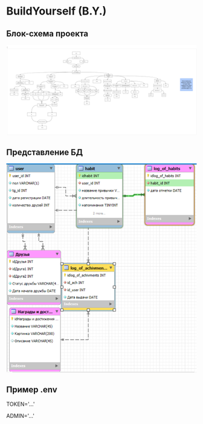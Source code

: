 # BuildYourself (B.Y.)
## Блок-схема проекта
![7a4f3b6800d48fbed5011d8f0ac8bf82.png](img/for_readme/7a4f3b6800d48fbed5011d8f0ac8bf82.png)
## Представление БД
![img.png](img/for_readme/img.png)
## Пример .env
TOKEN='...'

ADMIN='...'
